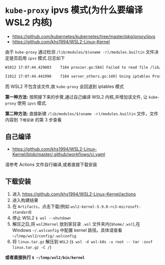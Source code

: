 # `kube-proxy` ipvs 模式(为什么要编译 WSL2 内核)

* https://github.com/kubernetes/kubernetes/tree/master/pkg/proxy/ipvs
* https://github.com/khs1994/WSL2-Linux-Kernel

由于 `kube-proxy` 通过检测 `/lib/modules/$(uname -r)/modules.builtin` 文件决定是否启用 `ipvs` 模式.日志如下

```bash
W1012 17:07:44.429803    7184 proxier.go:584] Failed to read file /lib/modules/4.19.72-microsoft-standard/modules.builtin with error open /lib/modules/4.19.72-microsoft-standard/modules.builtin: no such file or directory. You can ignore this message when kube-proxy is running inside container without mounting /lib/modules

I1012 17:07:44.441990    7184 server_others.go:149] Using iptables Proxier.
```

而 WSL2 不包含该文件,故 `kube-proxy` 会回退到 iptables 模式

**第一种方法:** 按照接下来的步骤,通过自己编译 WSL2 内核,并增加该文件, 让 `kube-proxy` 使用 `ipvs` 模式.

**第二种方法:** 直接新建 `/lib/modules/$(uname -r)/modules.builtin` 文件，文件内容到 `下载安装` 的第 3 步查看

## 自己编译

* https://github.com/khs1994/WSL2-Linux-Kernel/blob/master/.github/workflows/ci.yaml

请参考 Actions 文件自行编译,或者直接下载安装

## 下载安装

1. 进入 https://github.com/khs1994/WSL2-Linux-Kernel/actions
2. 进入构建结果
3. 在 `Artifacts`，点击下载(例如 `wsl2-kernel-5.9.0-rc3-microsoft-standard`)
4. 停止 WSL2 `$ wsl --shutdown`
5. 解压之后,将 `wsl2Kernel` 放到家目录 `.wsl` 文件夹内(`$home/.wsl`),在 Windows `~/.wslconfig` 中配置 kernel 路径。具体请查看 `~/lnmp/wsl2/config/.wslconfig`
6. 将 `linux.tar.gz` 解压到 `WSL2` (`$ wsl -d wsl-k8s -u root -- tar -zxvf linux.tar.gz -C /`)

**或者直接执行 `$ ~/lnmp/wsl2/bin/kernel`**
